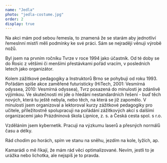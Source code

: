 ```yaml
---
name: "Jedla"
photo: "jedla-costume.jpg"
order: 2
display: true
---
```

Na akci mám pod sebou řemesla, to znamená že se starám aby jednotliví řemeslnní mistři měli podmínky ke své práci. Sám se nejraději věnuji výrobě nožů.

Byl jsem na prvním ročníku Tvrze v roce 1994 jako účastník. Od té doby se do Rosic z většími či menšími přestávkami pořád vracím, v posledních letech jako organizátor.

Kolem zážitkové pedagogiky a Instruktorů Brno se pohybuji od roku 1993. Pořádám spíše akce zaměřené futuristicky (HiTech, 2001: Vesmírná odyssea, 2010: Vesmírná odyssea),
Tvrz posazená do minulosti je zdánlivě výjimkou. Ve skutečnosti mi jde o hledání nestandardních řešení - buď těch nových, která tu ještě nebyla, nebo těch,
na která se již zapomělo. V minulosti jsem organizoval a lektoroval kurzy zážitkové pedagogiky pro učitele, příležitostně spolupracuji na pořádání zážitkových akcí
s dalšími organizacemi jako  Prázdninová škola Lipnice, z. s. a Česká cesta spol. s r.o.

Vzděláním jsem kybernetik. Pracuji na výzkumu laserů a přesných normálů času a délky.

Rád chodím po horách, spím ve stanu na sněhu, jezdím na kole, lyžích, ap.

Kamarádi o mě říkají, že mám rád věci optimalizované. Nevím, jestli to je urážka nebo lichotka, ale nejspíš je to pravda.


